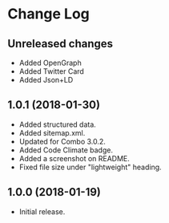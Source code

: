 # Change Log

## Unreleased changes

* Added OpenGraph
* Added Twitter Card
* Added Json+LD

## 1.0.1 (2018-01-30)

* Added structured data.
* Added sitemap.xml.
* Updated for Combo 3.0.2.
* Added Code Climate badge.
* Added a screenshot on README.
* Fixed file size under "lightweight" heading.

## 1.0.0 (2018-01-19)

* Initial release.

